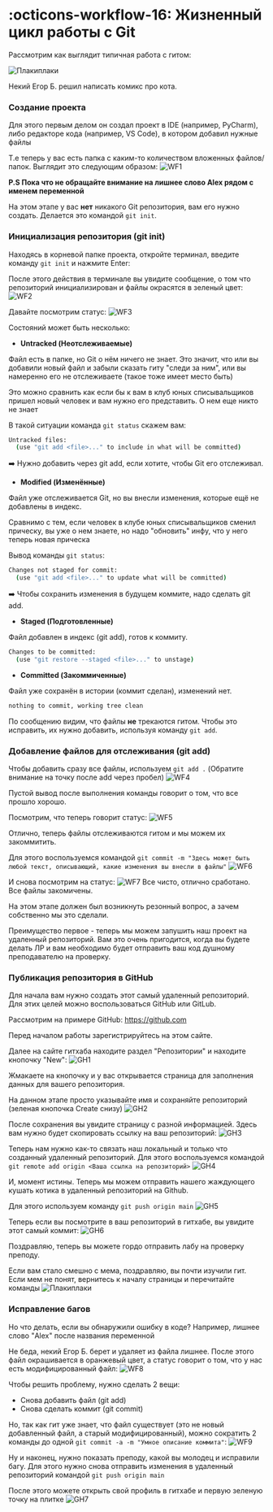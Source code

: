 # :octicons-workflow-16: Жизненный цикл работы с Git

Рассмотрим как выглядит типичная работа с гитом:

![Плакиплаки](../images/folders.jpg)

Некий Егор Б. решил написать комикс про кота.

### Создание проекта

Для этого первым делом он создал проект в IDE (например, PyCharm), либо редакторе кода (например, VS Code), в котором добавил нужные файлы

Т.е теперь у вас есть папка с каким-то количеством вложенных файлов/папок. Выглядит это следующим образом:
![WF1](../images/wf1.jpg)

**P.S Пока что не обращайте внимание на лишнее слово Alex рядом с именем переменной**

На этом этапе у вас **нет** никакого Git репозитория, вам его нужно создать. Делается это командой `git init`.

### Инициализация репозитория (git init)

Находясь в корневой папке проекта, откройте терминал, введите команду `git init` и нажмите Enter:

После этого действия в терминале вы увидите сообщение, о том что репозиторий инициализирован и файлы окрасятся в зеленый цвет:
![WF2](../images/wf2.jpg)

Давайте посмотрим статус:
![WF3](../images/wf3.jpg)

Состояний может быть несколько:

- **Untracked (Неотслеживаемые)**

Файл есть в папке, но Git о нём ничего не знает. Это значит, что или вы добавили новый файл и забыли сказать гиту "следи за ним", или вы намеренно его не отслеживаете (такое тоже имеет место быть)

Это можно сравнить как если бы к вам в клуб юных списывальщиков пришел новый человек и вам нужно его представить. О нем еще никто не знает

В такой ситуации команда `git status` скажем вам:

```bash
Untracked files:
  (use "git add <file>..." to include in what will be committed)
```

➡️ Нужно добавить через git add, если хотите, чтобы Git его отслеживал.

- **Modified (Изменённые)**

Файл уже отслеживается Git, но вы внесли изменения, которые ещё не добавлены в индекс.

Сравнимо с тем, если человек в клубе юных списывальщиков сменил прическу, вы уже о нем знаете, но надо "обновить" инфу, что
у него теперь новая прическа

Вывод команды `git status`:

```bash
Changes not staged for commit:
  (use "git add <file>..." to update what will be committed)
```

➡️ Чтобы сохранить изменения в будущем коммите, надо сделать git add.

- **Staged (Подготовленные)**

Файл добавлен в индекс (git add), готов к коммиту.

```bash
Changes to be committed:
  (use "git restore --staged <file>..." to unstage)
```

- **Committed (Закоммиченные)**

Файл уже сохранён в истории (коммит сделан), изменений нет.

```bash
nothing to commit, working tree clean
```

По сообщению видим, что файлы **не** трекаются гитом. Чтобы это исправить, их нужно добавить, используя команду `git add`.

### Добавление файлов для отслеживания (git add)

Чтобы добавить сразу все файлы, используем `git add .` (Обратите внимание на точку после add через пробел)
![WF4](../images/wf4.jpg)

Пустой вывод после выполнения команды говорит о том, что все прошло хорошо.

Посмотрим, что теперь говорит статус:
![WF5](../images/wf5.jpg)

Отлично, теперь файлы отслеживаются гитом и мы можем их закоммитить.

Для этого воспользуемся командой `git commit -m "Здесь может быть любой текст, описывающий, какие изменения вы внесли в файлы"`
![WF6](../images/wf6.jpg)

И снова посмотрим на статус:
![WF7](../images/wf7.jpg)
Все чисто, отлично сработано. Все файлы закомичены.

На этом этапе должен был возникнуть резонный вопрос, а зачем собственно мы это сделали.

Преимущество первое - теперь мы можем запушить наш проект на удаленный репозиторий. Вам это очень пригодится, когда вы будете делать ЛР и вам необходимо будет отправить ваш код душному преподавателю на проверку.

### Публикация репозитория в GitHub

Для начала вам нужно создать этот самый удаленный репозиторий. Для этих целей можно воспользоваться GitHub или GitLub.

Рассмотрим на примере GitHub: https://github.com

Перед началом работы зарегистрируйтесь на этом сайте.

Далее на сайте гитхаба находите раздел "Репозитории" и находите кнопочку "New":
![GH1](../images/gh1.jpg)

Жмакаете на кнопочку и у вас открывается страница для заполнения данных для вашего репозитория.

На данном этапе просто указывайте имя и сохраняйте репозиторий (зеленая кнопочка Create снизу)
![GH2](../images/gh2.jpg)

После сохранения вы увидите страницу с разной информацией. Здесь вам нужно будет скопировать ссылку на ваш репозиторий:
![GH3](../images/gh3.jpg)

Теперь нам нужно как-то связать наш локальный и только что созданный удаленный репозиторий. Для этого воспользуемся командой `git remote add origin <Ваша ссылка на репозиторий>`
![GH4](../images/gh4.jpg)

И, момент истины. Теперь мы можем отправить нашего жаждующего кушать котика в удаленный репозиторий на Github.

Для этого используем команду `git push origin main`
![GH5](../images/gh5.jpg)

Теперь если вы посмотрите в ваш репозиторий в гитхабе, вы увидите этот самый коммит:
![GH6](../images/gh6.jpg)

Поздравляю, теперь вы можете гордо отправить лабу на проверку преподу.

Если вам стало смешно с мема, поздравляю, вы почти изучили гит. Если мем не понят, вернитесь к началу страницы и перечитайте команды
![Плакиплаки](../images/empty.webp)

### Исправление багов

Но что делать, если вы обнаружили ошибку в коде? Например, лишнее слово "Alex" после названия переменной

Не беда, некий Егор Б. берет и удаляет из файла лишнее. После этого файл окрашивается в оранжевый цвет, а статус говорит о том, что у нас есть модифицированный файл:
![WF8](../images/wf8.jpg)

Чтобы решить проблему, нужно сделать 2 вещи:

- Снова добавить файл (git add)
- Снова сделать коммит (git commit)

Но, так как гит уже знает, что файл существует (это не новый добавленный файл, а старый модифицированный), можно сократить 2 команды до одной `git commit -a -m "Умное описание коммита"`:
![WF9](../images/wf9.jpg)

Ну и наконец, нужно показать преподу, какой вы молодец и исправили багу. Для этого нужно снова отправить изменения в удаленный репозиторий командой `git push origin main`

После этого можете открыть свой профиль в гитхабе и первую зеленую точку на плитке
![GH7](../images/gh7.jpg)
